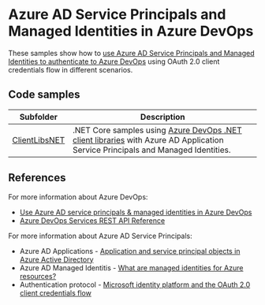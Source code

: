 ﻿# Azure AD Service Principals and Managed Identities in Azure DevOps

These samples show how to [use Azure AD Service Principals and Managed Identities to authenticate to Azure DevOps](https://learn.microsoft.com/en-us/azure/devops/integrate/get-started/authentication/service-principal-managed-identity) using OAuth 2.0 client credentials flow in different scenarios.

## Code samples

| Subfolder | Description |
|--|--|
| [ClientLibsNET](/ServicePrincipalsSamples/ClientLibsNET/) | .NET Core samples using [Azure DevOps .NET client libraries](https://learn.microsoft.com/en-us/azure/devops/integrate/concepts/dotnet-client-libraries?view=azure-devops) with Azure AD Application Service Principals and Managed Identities. |

## References

For more information about Azure DevOps:

- [Use Azure AD service principals & managed identities in Azure DevOps](https://learn.microsoft.com/en-us/azure/devops/integrate/get-started/authentication/service-principal-managed-identity)
- [Azure DevOps Services REST API Reference](https://learn.microsoft.com/en-us/rest/api/azure/devops)

For more information about Azure AD Service Principals:

- Azure AD Applications - [Application and service principal objects in Azure Active Directory](https://learn.microsoft.com/en-us/azure/active-directory/develop/app-objects-and-service-principals)
- Azure AD Managed Identitis - [What are managed identities for Azure resources?](https://learn.microsoft.com/en-us/azure/active-directory/managed-identities-azure-resources/overview)
- Authentication protocol - [Microsoft identity platform and the OAuth 2.0 client credentials flow](https://learn.microsoft.com/en-gb/azure/active-directory/develop/v2-oauth2-client-creds-grant-flow)
